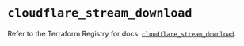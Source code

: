 # `cloudflare_stream_download`

Refer to the Terraform Registry for docs: [`cloudflare_stream_download`](https://registry.terraform.io/providers/cloudflare/cloudflare/5.0.0/docs/resources/stream_download).
